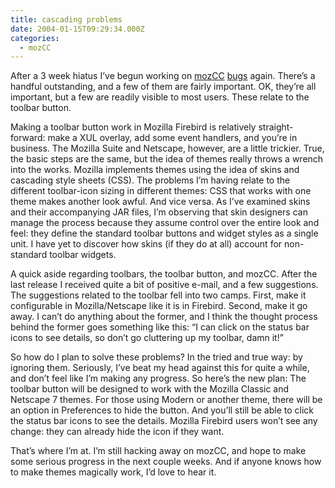 ```yaml
---
title: cascading problems
date: 2004-01-15T09:29:34.000Z
categories:
  - mozCC
---
```

After a 3 week hiatus I’ve begun working on [mozCC][1]  [bugs][2]  again. There’s a handful outstanding, and a few of them are fairly important. OK, they’re all important, but a few are readily visible to most users. These relate to the toolbar button.

Making a toolbar button work in Mozilla Firebird is relatively straight-forward: make a XUL overlay, add some event handlers, and you’re in business. The Mozilla Suite and Netscape, however, are a little trickier. True, the basic steps are the same, but the idea of themes really throws a wrench into the works. Mozilla implements themes using the idea of skins and cascading style sheets (CSS). The problems I’m having relate to the different toolbar-icon sizing in different themes: CSS that works with one theme makes another look awful. And vice versa. As I’ve examined skins and their accompanying JAR files, I’m observing that skin designers can manage the process because they assume control over the entire look and feel: they define the standard toolbar buttons and widget styles as a single unit. I have yet to discover how skins (if they do at all) account for non-standard toolbar widgets.

A quick aside regarding toolbars, the toolbar button, and mozCC. After the last release I received quite a bit of positive e-mail, and a few suggestions. The suggestions related to the toolbar fell into two camps. First, make it configurable in Mozilla/Netscape like it is in Firebird. Second, make it go away. I can’t do anything about the former, and I think the thought process behind the former goes something like this: “I can click on the status bar icons to see details, so don’t go cluttering up my toolbar, damn it!”

So how do I plan to solve these problems? In the tried and true way: by ignoring them. Seriously, I’ve beat my head against this for quite a while, and don’t feel like I’m making any progress. So here’s the new plan: The toolbar button will be designed to work with the Mozilla Classic and Netscape 7 themes. For those using Modern or another theme, there will be an option in Preferences to hide the button. And you’ll still be able to click the status bar icons to see the details. Mozilla Firebird users won’t see any change: they can already hide the icon if they want.

That’s where I’m at. I’m still hacking away on mozCC, and hope to make some serious progress in the next couple weeks. And if anyone knows how to make themes magically work, I’d love to hear it.


 [1]: http://yergler.net/projects/mozcc
 [2]: http://mozcc.mozdev.org/bugs.html
